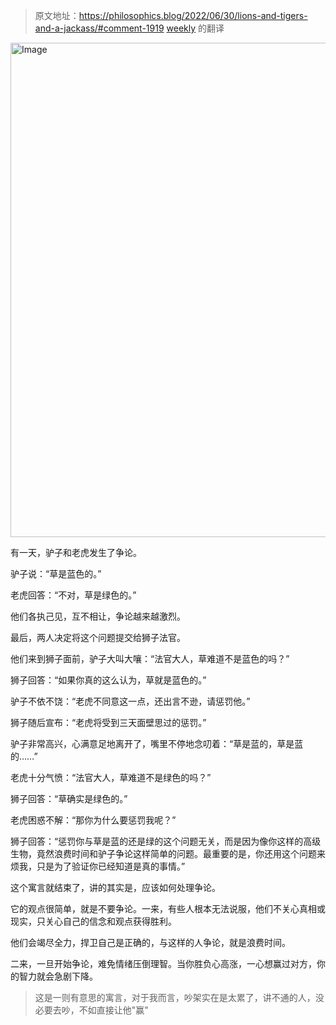 > 原文地址：https://philosophics.blog/2022/06/30/lions-and-tigers-and-a-jackass/#comment-1919
[weekly](https://github.com/ruanyf/weekly/blob/master/docs/issue-317.md#%E9%A9%B4%E5%AD%90%E8%80%81%E8%99%8E%E5%92%8C%E7%8B%AE%E5%AD%90%E7%9A%84%E5%AF%93%E8%A8%80) 的翻译

<img width="799" height="791" alt="Image" src="https://github.com/user-attachments/assets/f9874724-3a9a-4d3c-9678-2151150d0426" />

有一天，驴子和老虎发生了争论。

驴子说：“草是蓝色的。”

老虎回答：“不对，草是绿色的。”

他们各执己见，互不相让，争论越来越激烈。

最后，两人决定将这个问题提交给狮子法官。

他们来到狮子面前，驴子大叫大嚷：“法官大人，草难道不是蓝色的吗？”

狮子回答：“如果你真的这么认为，草就是蓝色的。”

驴子不依不饶：“老虎不同意这一点，还出言不逊，请惩罚他。”

狮子随后宣布：“老虎将受到三天面壁思过的惩罚。”

驴子非常高兴，心满意足地离开了，嘴里不停地念叨着：“草是蓝的，草是蓝的……”

老虎十分气愤：“法官大人，草难道不是绿色的吗？”

狮子回答：“草确实是绿色的。”

老虎困惑不解：“那你为什么要惩罚我呢？”

狮子回答：“惩罚你与草是蓝的还是绿的这个问题无关，而是因为像你这样的高级生物，竟然浪费时间和驴子争论这样简单的问题。最重要的是，你还用这个问题来烦我，只是为了验证你已经知道是真的事情。”

这个寓言就结束了，讲的其实是，应该如何处理争论。

它的观点很简单，就是不要争论。一来，有些人根本无法说服，他们不关心真相或现实，只关心自己的信念和观点获得胜利。

他们会竭尽全力，捍卫自己是正确的，与这样的人争论，就是浪费时间。

二来，一旦开始争论，难免情绪压倒理智。当你胜负心高涨，一心想赢过对方，你的智力就会急剧下降。



> 这是一则有意思的寓言，对于我而言，吵架实在是太累了，讲不通的人，没必要去吵，不如直接让他"赢"